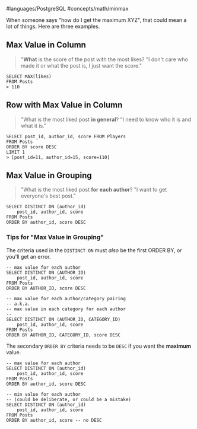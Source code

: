#languages/PostgreSQL #concepts/math/minmax 

When someone says "how do I get the maximum XYZ", that could mean a lot of things. Here are three examples.
## Max Value in Column
> "**What** is the score of the post with the most likes?
> "I don't care who made it or what the post is, I just want the score."
```postgresql
SELECT MAX(likes)
FROM Posts
> 110
```
## Row with Max Value in Column
> "What is the most liked post **in general**?
> "I need to know who it is and what it is."
```postgresql
SELECT post_id, author_id, score FROM Players
FROM Posts
ORDER BY score DESC
LIMIT 1
> [post_id=11, author_id=15, score=110]
```
## Max Value in Grouping
> "What is the most liked post **for each author**?
> "I want to get everyone's best post."
```postgresql
SELECT DISTINCT ON (author_id)
	post_id, author_id, score
FROM Posts
ORDER BY author_id, score DESC
```
### Tips for "Max Value in Grouping"

The criteria used in the `DISTINCT ON` must *also* be the first ORDER BY, or you'll get an error.
```postgresql
-- max value for each author
SELECT DISTINCT ON (AUTHOR_ID)
	post_id, author_id, score
FROM Posts
ORDER BY AUTHOR_ID, score DESC

-- max value for each author/category pairing
-- a.k.a.
-- max value in each category for each author
--
SELECT DISTINCT ON (AUTHOR_ID, CATEGORY_ID)
	post_id, author_id, score
FROM Posts
ORDER BY AUTHOR_ID, CATEGORY_ID, score DESC
```

The secondary `ORDER BY` criteria needs to be `DESC` if you want the **maximum** value.

```postgresql
-- max value for each author
SELECT DISTINCT ON (author_id)
	post_id, author_id, score
FROM Posts
ORDER BY author_id, score DESC

-- min value for each author
-- (could be deliberate, or could be a mistake)
SELECT DISTINCT ON (author_id)
	post_id, author_id, score
FROM Posts
ORDER BY author_id, score -- no DESC
```